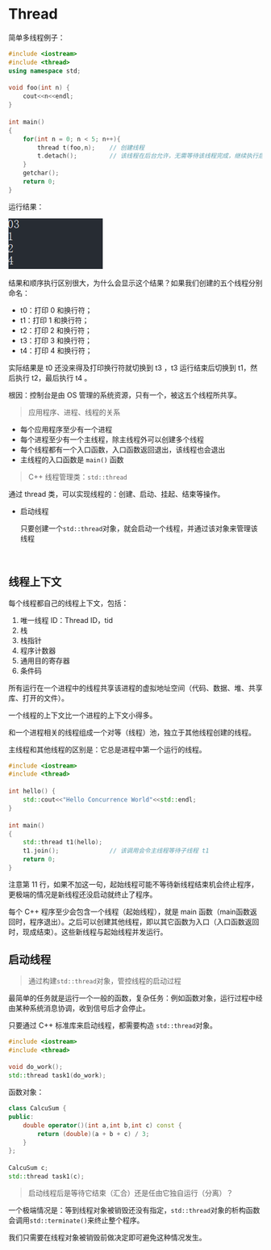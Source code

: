 # Thread

简单多线程例子：

```c++
#include <iostream>
#include <thread>
using namespace std;

void foo(int n) {
    cout<<n<<endl;
}

int main()
{
    for(int n = 0; n < 5; n++){
        thread t(foo,n);    // 创建线程
        t.detach();         // 该线程在后台允许，无需等待该线程完成，继续执行后续语句
    }
    getchar();
    return 0;
}
```

运行结果：

![image-20231205160034097](https://raw.githubusercontent.com/huibazdy/TyporaPicture/main/image-20231205160034097.png)



结果和顺序执行区别很大，为什么会显示这个结果？如果我们创建的五个线程分别命名：

* t0：打印 0 和换行符；
* t1：打印 1 和换行符；
* t2：打印 2 和换行符；
* t3：打印 3 和换行符；
* t4：打印 4 和换行符；

实际结果是 t0 还没来得及打印换行符就切换到 t3 ，t3 运行结束后切换到 t1，然后执行 t2，最后执行 t4 。



根因：控制台是由 OS 管理的系统资源，只有一个，被这五个线程所共享。



> 应用程序、进程、线程的关系

* 每个应用程序至少有一个进程
* 每个进程至少有一个主线程，除主线程外可以创建多个线程
* 每个线程都有一个入口函数，入口函数返回退出，该线程也会退出
* 主线程的入口函数是 `main()` 函数



> C++ 线程管理类：`std::thread`

通过 thread 类，可以实现线程的：创建、启动、挂起、结束等操作。



* 启动线程

    只要创建一个`std::thread`对象，就会启动一个线程，并通过该对象来管理该线程

    ```c++



## 线程上下文

每个线程都自己的线程上下文，包括：

1. 唯一线程 ID：Thread ID，tid
2. 栈
3. 栈指针
4. 程序计数器
5. 通用目的寄存器
6. 条件码

所有运行在一个进程中的线程共享该进程的虚拟地址空间（代码、数据、堆、共享库、打开的文件）。



一个线程的上下文比一个进程的上下文小得多。



和一个进程相关的线程组成一个对等（线程）池，独立于其他线程创建的线程。



主线程和其他线程的区别是：它总是进程中第一个运行的线程。





```c++
#include <iostream>
#include <thread>

int hello() {
    std::cout<<"Hello Concurrence World"<<std::endl;
}

int main()
{
    std::thread t1(hello);
    t1.join();              // 该调用会令主线程等待子线程 t1
    return 0;
}
```

注意第 11 行，如果不加这一句，起始线程可能不等待新线程结束机会终止程序，更极端的情况是新线程还没启动就终止了程序。



每个 C++ 程序至少会包含一个线程（起始线程），就是 main 函数（main函数返回时，程序退出）。之后可以创建其他线程，即以其它函数为入口（入口函数返回时，现成结束）。这些新线程与起始线程并发运行。



## 启动线程

> 通过构建`std::thread`对象，管控线程的启动过程

最简单的任务就是运行一个一般的函数，复杂任务：例如函数对象，运行过程中经由某种系统消息协调，收到信号后才会停止。

只要通过 C++ 标准库来启动线程，都需要构造 `std::thread`对象。

```c++
#include <iostream>
#include <thread>

void do_work();
std::thread task1(do_work);
```



函数对象：

```c++
class CalcuSum {
public:
    double operator()(int a,int b,int c) const {
        return (double)(a + b + c) / 3;
    }
};

CalcuSum c;
std::thread task1(c);
```





> 启动线程后是等待它结束（汇合）还是任由它独自运行（分离）？

一个极端情况是：等到线程对象被销毁还没有指定，`std::thread`对象的析构函数会调用`std::terminate()`来终止整个程序。

我们只需要在线程对象被销毁前做决定即可避免这种情况发生。